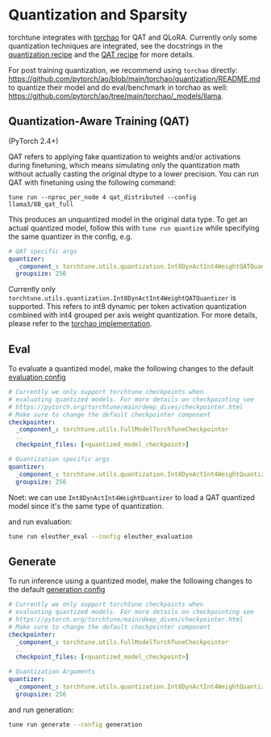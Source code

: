 # Quantization and Sparsity

torchtune integrates with [torchao](https://github.com/pytorch/ao/) for QAT and QLoRA. Currently only some quantization techniques are integrated, see the docstrings in the [quantization recipe](quantize.py) and the [QAT recipe](qat_distributed.py) for more details.

For post training quantization, we recommend using `torchao` directly: https://github.com/pytorch/ao/blob/main/torchao/quantization/README.md to quantize their model
and do eval/benchmark in torchao as well: https://github.com/pytorch/ao/tree/main/torchao/_models/llama.

## Quantization-Aware Training (QAT)

(PyTorch 2.4+)

QAT refers to applying fake quantization to weights and/or activations during finetuning,
which means simulating only the quantization math without actually casting the original
dtype to a lower precision. You can run QAT with finetuning using the following command:

```
tune run --nproc_per_node 4 qat_distributed --config llama3/8B_qat_full
```

This produces an unquantized model in the original data type. To get an actual quantized model,
follow this with `tune run quantize` while specifying the same quantizer in the config, e.g.

```yaml
# QAT specific args
quantizer:
  _component_: torchtune.utils.quantization.Int8DynActInt4WeightQATQuantizer
  groupsize: 256
```

Currently only `torchtune.utils.quantization.Int8DynActInt4WeightQATQuantizer`
is supported. This refers to int8 dynamic per token activation quantization
combined with int4 grouped per axis weight quantization. For more details,
please refer to the [torchao implementation](https://github.com/pytorch/ao/blob/950a89388e88e10f26bbbbe2ec0b1710ba3d33d1/torchao/quantization/prototype/qat.py#L22).

## Eval
To evaluate a quantized model, make the following changes to the default [evaluation config](configs/eleuther_evaluation.yaml)


```yaml
# Currently we only support torchtune checkpoints when
# evaluating quantized models. For more details on checkpointing see
# https://pytorch.org/torchtune/main/deep_dives/checkpointer.html
# Make sure to change the default checkpointer component
checkpointer:
  _component_: torchtune.utils.FullModelTorchTuneCheckpointer
  ..
  checkpoint_files: [<quantized_model_checkpoint>]

# Quantization specific args
quantizer:
  _component_: torchtune.utils.quantization.Int8DynActInt4WeightQuantizer
  groupsize: 256
```

Noet: we can use `Int8DynActInt4WeightQuantizer` to load a QAT quantized model since it's the same type of quantization.

and run evaluation:
```bash
tune run eleuther_eval --config eleuther_evaluation
```

## Generate
To run inference using a quantized model, make the following changes to the default [generation config](configs/generation.yaml)


```yaml
# Currently we only support torchtune checkpoints when
# evaluating quantized models. For more details on checkpointing see
# https://pytorch.org/torchtune/main/deep_dives/checkpointer.html
# Make sure to change the default checkpointer component
checkpointer:
  _component_: torchtune.utils.FullModelTorchTuneCheckpointer
  ..
  checkpoint_files: [<quantized_model_checkpoint>]

# Quantization Arguments
quantizer:
  _component_: torchtune.utils.quantization.Int8DynActInt4WeightQuantizer
  groupsize: 256
```

and run generation:
```bash
tune run generate --config generation
```
